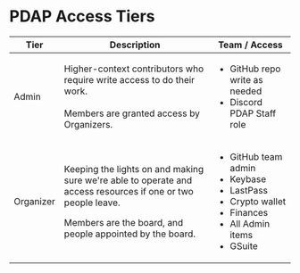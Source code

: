 # PDAP Access Tiers



| Tier      | Description                                                                                                                                                                                 | Team / Access                                                                                                                                      |
| --------- | ------------------------------------------------------------------------------------------------------------------------------------------------------------------------------------------- | -------------------------------------------------------------------------------------------------------------------------------------------------- |
| Admin     | <p>Higher-context contributors who require write access to do their work.<br><br>Members are granted access by Organizers.</p>                                                              | <ul><li>GitHub repo write as needed</li><li>Discord PDAP Staff role</li></ul>                                                                      |
| Organizer | <p>Keeping the lights on and making sure we're able to operate and access resources if one or two people leave. </p><p></p><p>Members are the board, and people appointed by the board.</p> | <ul><li>GitHub team admin</li><li>Keybase</li><li>LastPass</li><li>Crypto wallet</li><li>Finances</li><li>All Admin items</li><li>GSuite</li></ul> |

